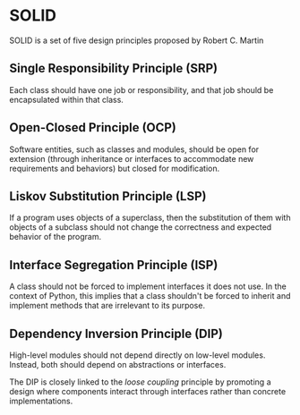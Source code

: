 # SOLID

SOLID is a set of five design principles proposed by Robert C. Martin

## Single Responsibility Principle (SRP)

Each class should have one job or responsibility, 
and that job should be encapsulated within that class.

## Open-Closed Principle (OCP)

Software entities, such as classes and modules, should be open 
for extension (through inheritance or interfaces to accommodate 
new requirements and behaviors) but closed for modification.

## Liskov Substitution Principle (LSP)

If a program uses objects of a superclass, then the substitution of them with objects
of a subclass should not change the correctness and expected behavior of the program.

## Interface Segregation Principle (ISP)

A class should not be forced to implement interfaces it does not use.
In the context of Python, this implies that a class shouldn't be forced 
to inherit and implement methods that are irrelevant to its purpose.

## Dependency Inversion Principle (DIP)

High-level modules should not depend directly on low-level modules.
Instead, both should depend on abstractions or interfaces.

The DIP is closely linked to the *loose coupling* principle by promoting a design
where components interact through interfaces rather than concrete implementations.